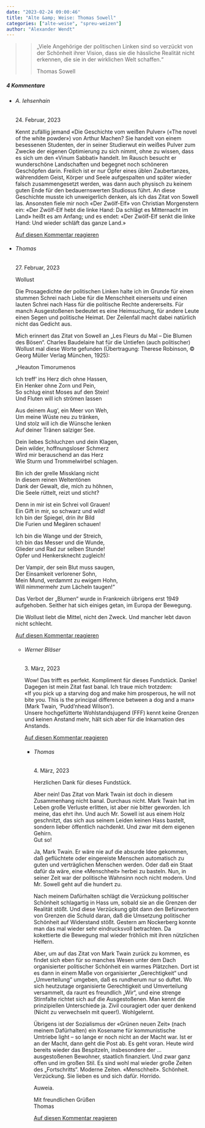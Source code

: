 ```yaml
---
date: "2023-02-24 09:00:46"
title: "Alte &amp; Weise: Thomas Sowell"
categories: ["alte-weise", "spreu-weizen"]
author: "Alexander Wendt"
---
```


>> „Viele Angehörige der politischen Linken sind so verzückt von der
>> Schönheit ihrer Vision, dass sie die hässliche Realität nicht erkennen,
>> die sie in der wirklichen Welt schaffen.“
>> 
>> Thomas Sowell

<!--more-->
<h5 class="comments-h">
4 Kommentare </h5>
<ul class="commentlist">
<li class="comment even thread-even depth-1 clearfix" id="li-comment-119319">
<h6 class="author">A. Iehsenhain</h6> <span class="date">24. Februar, 2023</span>



Kennt zufällig jemand «Die Geschichte vom weißen Pulver» («The novel of the white powder») von Arthur Machen? Sie handelt von einem besessenen Studenten, der in seiner Studierwut ein weißes Pulver zum Zwecke der eigenen Optimierung zu sich nimmt, ohne zu wissen, dass es sich um den «Vinum Sabbati» handelt. Im Rausch besucht er wunderschöne Landschaften und begegnet noch schöneren Geschöpfen darin. Freilich ist er nur Opfer eines üblen Zaubertanzes, währenddem Geist, Körper und Seele aufgespalten und später wieder falsch zusammengesetzt werden, was dann auch physisch zu keinem guten Ende für den bedauernswerten Studiosus führt. An diese Geschichte musste ich unweigerlich denken, als ich das Zitat von Sowell las. Ansonsten fiele mir noch «Der Zwölf-Elf» von Christian Morgenstern ein: «Der Zwölf-Elf hebt die linke Hand: Da schlägt es Mitternacht im Land» heißt es am Anfang; und es endet: «Der Zwölf-Elf senkt die linke Hand: Und wieder schläft das ganze Land.»

<a rel="nofollow" class="comment-reply-link" href="#comment-119319" data-commentid="119319" data-postid="16869" data-belowelement="comment-119319" data-respondelement="respond" data-replyto="Antworte auf A. Iehsenhain" aria-label="Antworte auf A. Iehsenhain">Auf diesen Kommentar reagieren</a> 


</li>
<li class="comment odd alt thread-odd thread-alt depth-1 clearfix" id="li-comment-119329">
<h6 class="author">Thomas</h6> <span class="date">27. Februar, 2023</span>



Wollust

Die Prosagedichte der politischen Linken halte ich im Grunde für einen stummen Schrei nach Liebe für die Menschheit einerseits und einen lauten Schrei nach Hass für die politische Rechte andererseits. Für manch Ausgestoßenen bedeutet es eine Heimsuchung, für andere Leute einen Segen und politische Heimat. Der Zeilenfall macht dabei natürlich nicht das Gedicht aus. 

Mich erinnert das Zitat von Sowell an „Les Fleurs du Mal – Die Blumen des Bösen“. Charles Baudelaire hat für die Untiefen (auch politischer) Wollust mal diese Worte gefunden (Übertragung: Therese Robinson, © Georg Müller Verlag München, 1925):

„Heauton Timorumenos

Ich treff‘ ins Herz dich ohne Hassen,<br>
Ein Henker ohne Zorn und Pein,<br>
So schlug einst Moses auf den Stein!<br>
Und Fluten will ich strömen lassen

Aus deinem Aug‘, ein Meer von Weh,<br>
Um meine Wüste neu zu tränken,<br>
Und stolz will ich die Wünsche lenken<br>
Auf deiner Tränen salziger See.

Dein liebes Schluchzen und dein Klagen,<br>
Dein wilder, hoffnungsloser Schmerz<br>
Wird mir berauschend an das Herz<br>
Wie Sturm und Trommelwirbel schlagen.

Bin ich der grelle Missklang nicht<br>
In diesem reinen Weltentönen<br>
Dank der Gewalt, die, mich zu höhnen,<br>
Die Seele rüttelt, reizt und sticht?

Denn in mir ist ein Schrei voll Grauen!<br>
Ein Gift in mir, so schwarz und wild!<br>
Ich bin der Spiegel, drin ihr Bild<br>
Die Furien und Megären schauen!

Ich bin die Wange und der Streich,<br>
Ich bin das Messer und die Wunde,<br>
Glieder und Rad zur selben Stunde!<br>
Opfer und Henkersknecht zugleich!

Der Vampir, der sein Blut muss saugen,<br>
Der Einsamkeit verlorener Sohn,<br>
Mein Mund, verdammt zu ewigem Hohn,<br>
Will nimmermehr zum Lächeln taugen!“

Das Verbot der „Blumen“ wurde in Frankreich übrigens erst 1949 aufgehoben. Seither hat sich einiges getan, im Europa der Bewegung.

Die Wollust liebt die Mittel, nicht den Zweck. Und mancher lebt davon nicht schlecht.

<a rel="nofollow" class="comment-reply-link" href="#comment-119329" data-commentid="119329" data-postid="16869" data-belowelement="comment-119329" data-respondelement="respond" data-replyto="Antworte auf Thomas" aria-label="Antworte auf Thomas">Auf diesen Kommentar reagieren</a> 


<ul class="children">
<li class="comment even depth-2 clearfix" id="li-comment-119335">
<h6 class="author">Werner Bläser</h6> <span class="date">3. März, 2023</span>



Wow! Das trifft es perfekt. Kompliment für dieses Fundstück. Danke!<br>
Dagegen ist mein Zitat fast banal. Ich traue mich trotzdem:<br>
«If you pick up a starving dog and make him prosperous, he will not bite you. This is the principal difference between a dog and a man» (Mark Twain, &#8216;Pudd&#8217;nhead Wilson&#8217;).<br>
Unsere hochgefütterte Wohlstandsjugend (FFF) kennt keine Grenzen und keinen Anstand mehr, hält sich aber für die Inkarnation des Anstands.

<a rel="nofollow" class="comment-reply-link" href="#comment-119335" data-commentid="119335" data-postid="16869" data-belowelement="comment-119335" data-respondelement="respond" data-replyto="Antworte auf Werner Bläser" aria-label="Antworte auf Werner Bläser">Auf diesen Kommentar reagieren</a> 


<ul class="children">
<li class="comment odd alt depth-3 clearfix" id="li-comment-119337">
<h6 class="author">Thomas</h6> <span class="date">4. März, 2023</span>



Herzlichen Dank für dieses Fundstück. 

Aber nein! Das Zitat von Mark Twain ist doch in diesem Zusammenhang nicht banal. Durchaus nicht. Mark Twain hat im Leben große Verluste erlitten, ist aber nie bitter geworden. Ich meine, das ehrt ihn. Und auch Mr. Sowell ist aus einem Holz geschnitzt, das sich aus seinem Leiden keinen Hass bastelt, sondern lieber öffentlich nachdenkt. Und zwar mit dem eigenen Gehirn.<br>
Gut so!

Ja, Mark Twain. Er wäre nie auf die absurde Idee gekommen, daß geflüchtete oder eingereiste Menschen automatisch zu guten und verträglichen Menschen werden. Oder daß ein Staat dafür da wäre, eine «Menschheit» herbei zu basteln. Nun, in seiner Zeit war der politische Wahnsinn noch nicht modern. Und Mr. Sowell geht auf die hundert zu.

Nach meinem Dafürhalten schlägt die Verzückung politischer Schönheit schlagartig in Hass um, sobald sie an die Grenzen der Realität stößt. Und diese Verzückung gibt dann den Befürwortern von Grenzen die Schuld daran, daß die Umsetzung politischer Schönheit auf Widerstand stößt. Gestern am Nockerberg konnte man das mal wieder sehr eindrucksvoll betrachten. Da kokettierte die Bewegung mal wieder fröhlich mit ihren nützlichen Helfern. 

Aber, um auf das Zitat von Mark Twain zurück zu kommen, es findet sich eben für so manches Wesen unter dem Dach organisierter politischer Schönheit ein warmes Plätzchen. Dort ist es dann in einem Maße von organisierter „Gerechtigkeit“ und „Umverteilung“ umgeben, daß es rundherum nur so duftet. Wo sich heutzutage organisierte Gerechtigkeit und Umverteilung versammelt, da raunt es freundlich „Wir“, und eine strenge Stirnfalte richtet sich auf die Ausgestoßenen. Man kennt die prinzipiellen Unterschiede ja. Zivil couragiert oder quer denkend (Nicht zu verwechseln mit queer!). Wohlgelernt.

Übrigens ist der Sozialismus der «Grünen neuen Zeit» (nach meinem Dafürhalten) ein Kosename für kommunistische Umtriebe light &#8211; so lange er noch nicht an der Macht war. Ist er an der Macht, dann geht die Post ab. Es geht voran. Heute wird bereits wieder das Bespitzeln, insbesondere der … ausgestoßenen Bewohner, staatlich finanziert. Und zwar ganz offen und im großen Stil. Es sind wohl mal wieder große Zeiten des „Fortschritts“. Moderne Zeiten. «Menschheit». Schönheit. Verzückung. Sie lieben es und sich dafür. Horrido.

Auweia.

Mit freundlichen Grüßen<br>
Thomas

<a rel="nofollow" class="comment-reply-link" href="#comment-119337" data-commentid="119337" data-postid="16869" data-belowelement="comment-119337" data-respondelement="respond" data-replyto="Antworte auf Thomas" aria-label="Antworte auf Thomas">Auf diesen Kommentar reagieren</a> 


</li>
</ul>
</li>
</ul>
</li>
</ul>
